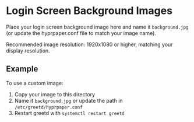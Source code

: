 # Login Screen Background Images

Place your login screen background image here and name it `background.jpg` (or update the hyprpaper.conf file to match your image name).

Recommended image resolution: 1920x1080 or higher, matching your display resolution.

## Example

To use a custom image:
1. Copy your image to this directory
2. Name it `background.jpg` or update the path in `/etc/greetd/hyprpaper.conf`
3. Restart greetd with `systemctl restart greetd`
